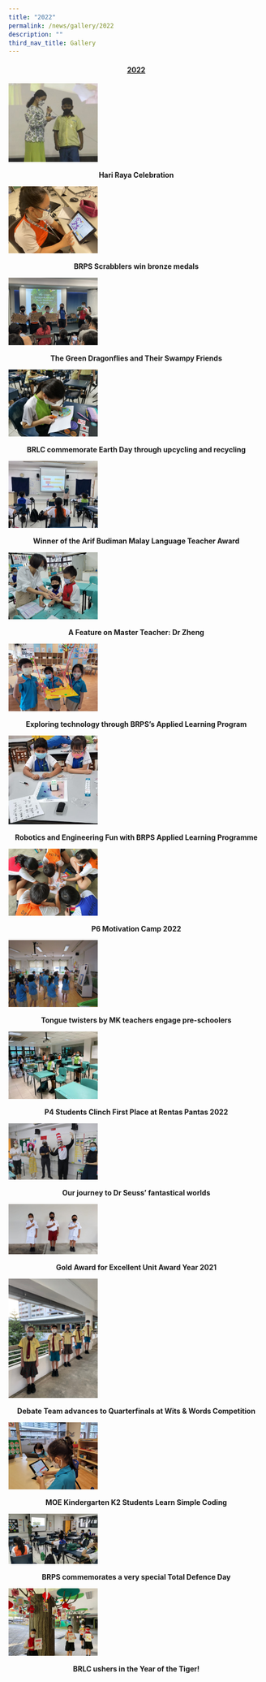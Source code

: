 ```yaml
---
title: "2022"
permalink: /news/gallery/2022
description: ""
third_nav_title: Gallery
---
```



<h4 class="fl-heading" style="text-align: center;"><span style="text-decoration: underline;"><strong><span class="fl-heading-text">2022</span></strong></span></h4>

<p><a href="https://www.facebook.com/media/set/?set=a.5898128423534846&type=3">
<img style="width: 35%;" src="/images/1-22.jpg" />
</a></p>
<p class="fl-heading" style="text-align: center;"><strong><span class="fl-heading-text">Hari Raya Celebration</span></strong></p>

<p><a href="https://www.facebook.com/media/set/?set=a.5897491700265185&type=3">
<img style="width: 35%;" src="/images/ABIGAIL_3S-2048x1536.jpg" />
</a></p>
<p class="fl-heading" style="text-align: center;"><strong><span class="fl-heading-text">BRPS Scrabblers win bronze medals</span></strong></p>

<p><a href="https://www.facebook.com/media/set/?set=a.5883071205040568&type=3">
<img style="width: 35%;" src="/images/IMG_6904-2048x1536.jpg" />
</a></p>
<p class="fl-heading" style="text-align: center;"><strong><span class="fl-heading-text">The Green Dragonflies and Their Swampy Friends</span></strong></p>

<p><a href="https://www.facebook.com/media/set/?set=a.5883029851711370&type=3">
<img style="width: 35%;" src="/images/1-21.jpg" />
</a></p>
<p class="fl-heading" style="text-align: center;"><strong><span class="fl-heading-text">BRLC commemorate Earth Day through upcycling and recycling</span></strong></p>

<p><a href="https://www.facebook.com/media/set/?set=a.5873984505949238&type=3">
<img style="width: 35%;" src="/images/1-20.jpg" />
</a></p>
<p class="fl-heading" style="text-align: center;"><strong><span class="fl-heading-text">Winner of the Arif Budiman Malay Language Teacher Award</span></strong></p>

<p><a href="https://www.facebook.com/media/set/?set=a.5861731807174508&type=3">
<img style="width: 35%;" src="/images/1-19.jpg" />
</a></p>
<p class="fl-heading" style="text-align: center;"><strong><span class="fl-heading-text">A Feature on Master Teacher: Dr Zheng</span></strong></p>

<p><a href="https://www.facebook.com/media/set/?set=a.5797200046961018&type=3">
<img style="width: 35%;" src="/images/1-17.jpg" />
</a></p>
<p class="fl-heading" style="text-align: center;"><strong><span class="fl-heading-text">Exploring technology through BRPS’s Applied Learning Program</span></strong></p>

<p><a href="https://www.facebook.com/media/set/?set=a.5783177228363300&type=3">
<img style="width: 35%;" src="/images/1-16.jpg" />
</a></p>
<p class="fl-heading" style="text-align: center;"><strong><span class="fl-heading-text">Robotics and Engineering Fun with BRPS Applied Learning Programme</span></strong></p>

<p><a href="https://www.facebook.com/media/set/?set=a.5776987852315571&type=3">
<img style="width: 35%;" src="/images/1-15.jpg" />
</a></p>
<p class="fl-heading" style="text-align: center;"><strong><span class="fl-heading-text">P6 Motivation Camp 2022</span></strong></p>

<p><a href="https://www.facebook.com/media/set/?set=a.5733224510025239&type=3">
<img style="width: 35%;" src="/images/1-14-1536x1152.jpg" />
</a></p>
<p class="fl-heading" style="text-align: center;"><strong><span class="fl-heading-text">Tongue twisters by MK teachers engage pre-schoolers</span></strong></p>

<p><a href="https://www.facebook.com/media/set/?set=a.5733220243358999&type=3">
<img style="width: 35%;" src="/images/1-13-1536x1152.jpg" />
</a></p>
<p class="fl-heading" style="text-align: center;"><strong><span class="fl-heading-text">P4 Students Clinch First Place at Rentas Pantas 2022</span></strong></p>

<p><a href="https://www.facebook.com/media/set/?set=a.5719456341402056&type=3">
<img style="width: 35%;" src="/images/1-12.jpg" />
</a></p>
<p class="fl-heading" style="text-align: center;"><strong><span class="fl-heading-text">Our journey to Dr Seuss’ fantastical worlds</span></strong></p>

<p><a href="https://www.facebook.com/media/set/?set=a.5705418512805839&type=3">
<img style="width: 35%;" src="/images/1-11-1536x864.jpg" />
</a></p>
<p class="fl-heading" style="text-align: center;"><strong><span class="fl-heading-text">Gold Award for Excellent Unit Award Year 2021</span></strong></p>

<p><a href="https://www.facebook.com/media/set/?set=a.5681897018491322&type=3">
<img style="width: 35%;" src="/images/1-10.jpg" />
</a></p>
<p class="fl-heading" style="text-align: center;"><strong><span class="fl-heading-text">Debate Team advances to Quarterfinals at Wits & Words Competition</span></strong></p>

<p><a href="https://www.facebook.com/media/set/?set=a.5676653692348988&type=3">
<img style="width: 35%;" src="/images/1-9.jpg" />
</a></p>
<p class="fl-heading" style="text-align: center;"><strong><span class="fl-heading-text">MOE Kindergarten K2 Students Learn Simple Coding</span></strong></p>

<p><a href="https://www.facebook.com/media/set/?set=a.5673321372682220&type=3">
<img style="width: 35%;" src="/images/1-8.jpg" />
</a></p>
<p class="fl-heading" style="text-align: center;"><strong><span class="fl-heading-text">BRPS commemorates a very special Total Defence Day</span></strong></p>

<p><a href="https://www.facebook.com/media/set/?set=a.5595730707107954&type=3">
<img style="width: 35%;" src="/images/1-7.jpg" />
</a></p>
<p class="fl-heading" style="text-align: center;"><strong><span class="fl-heading-text">BRLC ushers in the Year of the Tiger!</span></strong></p>
